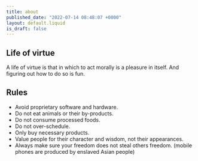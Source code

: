 ```yaml
---
title: about
published_date: "2022-07-14 08:48:07 +0000"
layout: default.liquid
is_draft: false
---
```


## Life of virtue

A life of virtue is that in which to act morally is a pleasure in itself. And
figuring out how to do so is fun.

## Rules

- Avoid proprietary software and hardware.
- Do not eat animals or their by-products.
- Do not consume processed foods.
- Do not over-schedule.
- Only buy necessary products.
- Value people for their character and wisdom, not their appearances.
- Always make sure your freedom does not steal others freedom. (mobile phones
  are produced by enslaved Asian people)
